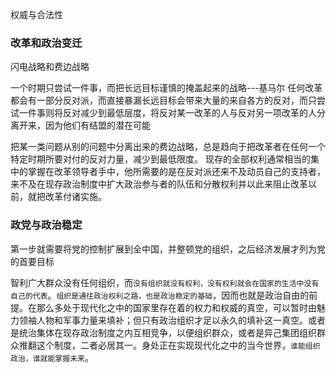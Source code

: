 权威与合法性


### 改革和政治变迁
闪电战略和费边战略

一个时期只尝试一件事，而把长远目标谨慎的掩盖起来的战略---基马尔
任何改革都会有一部分反对派，而直接暴漏长远目标会带来大量的来自各方的反对，而只尝试一件事则将反对减少到最低层度，将反对某一改革的人与反对另一项改革的人分离开来，因为他们有结盟的潜在可能

把某一类问题从别的问题中分离出来的费边战略，总是趋向于把改革者在任何一个特定时期所要对付的反对力量，减少到最低限度。
现存的全部权利通常相当的集中的掌握在改革领导者手中，他所需要的是在反对派还来不及动员自己的支持者，来不及在现存政治制度中扩大政治参与者的队伍和分散权利并以此来阻止改革以前，就把改革付诸实施。

### 政党与政治稳定
第一步就需要将党的控制扩展到全中国，并整顿党的组织，之后经济发展才列为党的首要目标

智利广大群众没有任何组织，而`没有组织就没有权利，没有权利就会在国家的生活中没有自己的代表`。`组织是通往政治权利之路，也是政治稳定的基础`，因而也就是政治自由的前提。在那么多处于现代化之中的国家里存在着的权力和权威的真空，可以暂时由魅力领袖人物和军事力量来填补；但只有政治组织才足以永久的填补这一真空。或者是统治集体在现存政治制度之内互相竞争，以便组织群众，或者是异己集团组织群众推翻这个制度，二者必居其一。身处正在实现现代化之中的当今世界，`谁能组织政治，谁就能掌握未来`。
